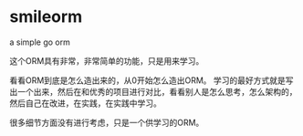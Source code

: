 # smileorm
a simple go orm

这个ORM具有非常，非常简单的功能，只是用来学习。

看看ORM到底是怎么造出来的，从0开始怎么造出ORM。
学习的最好方式就是写出一个出来，然后在和优秀的项目进行对比，看看别人是怎么思考，怎么架构的，
然后自己在改进，在实践，在实践中学习。

很多细节方面没有进行考虑，只是一个供学习的ORM。
